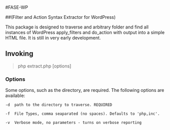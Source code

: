 #FASE-WP

##(Filter and Action Syntax Extractor for WordPress)

This package is designed to traverse and arbitrary folder and find all instances of WordPress apply_filters and do_action with output into a simple HTML file. It is still in very early development.

## Invoking

> php extract.php [options]

### Options

Some options, such as the directory, are required. The following options are available:

	-d 	path to the directory to traverse. REQUIRED

	-f 	File Types, comma seaparated (no spaces). Defaults to 'php,inc'.

	-v 	Verbose mode, no parameters - turns on verbose reporting